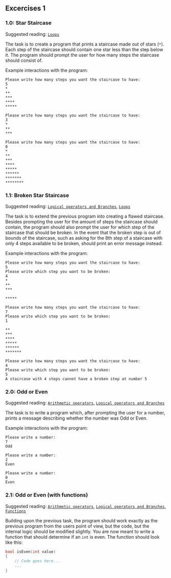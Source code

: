 ## Excercises 1

### 1.0: Star Staircase

Suggested reading: [`Loops`](../05-loops)

The task is to create a program that prints a staircase made out of stars (`*`). Each step of the staircase should contain one star less than the step below it. The program should prompt the user for how many steps the staircase should consist of.

Example interactions with the program:
```
Please write how many steps you want the staircase to have:
5
*
**
***
****
*****
```
```
Please write how many steps you want the staircase to have:
3
*
**
***
```
```
Please write how many steps you want the staircase to have:
8
*
**
***
****
*****
******
*******
********
```

### 1.1: Broken Star Staircase

Suggested reading: [`Logical operators and Branches`](../04-logical-operators-and-branches), [`Loops`](../05-loops)

The task is to extend the previous program into creating a flawed staircase. Besides prompting the user for the amount of steps the staircase should contain, the program should also prompt the user for which step of the staircase that should be broken. In the event that the broken step is out of bounds of the staircase, such as asking for the 8th step of a staircase with only 4 steps available to be broken, should print an error message instead.

Example interactions with the program:
```
Please write how many steps you want the staircase to have:
5
Please write which step you want to be broken:
4
*
**
***

*****
```
```
Please write how many steps you want the staircase to have:
7
Please write which step you want to be broken:
1

**
***
****
*****
******
*******
```
```
Please write how many steps you want the staircase to have:
4
Please write which step you want to be broken:
5
A staircase with 4 steps cannot have a broken step at number 5
```

### 2.0: Odd or Even

Suggested reading: [`Arithmetic operators`](../03-arithmetic-operators), [`Logical operators and Branches`](../04-logical-operators-and-branches)

The task is to write a program which, after prompting the user for a number, prints a message describing whether the number was Odd or Even.

Example interactions with the program:
```
Please write a number:
7
Odd
```
```
Please write a number:
2
Even
```
```
Please write a number:
0
Even
```

### 2.1: Odd or Even (with functions)

Suggested reading: [`Arithmetic operators`](../03-arithmetic-operators), [`Logical operators and Branches`](../04-logical-operators-and-branches), [`Functions`](06-functions)

Building upon the previous task, the program should work exactly as the previous program from the users point of view, but the code, but the internal logic should be modified slightly. You are now meant to write a function that should determine if an `int` is even. The function should look like this:

```cpp
bool isEven(int value)
{
	// Code goes here...
	...
}
```
